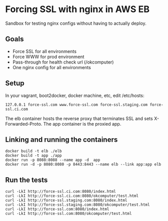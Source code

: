 Forcing SSL with nginx in AWS EB
================================

Sandbox for testing nginx configs without having to actually deploy.

## Goals

* Force SSL for all environments
* Force WWW for prod environment
* Pass-through for health check url (/okcomputer)
* One nginx config for all environments

## Setup
In your vagrant, boot2docker, docker machine, etc, edit /etc/hosts:

```
127.0.0.1 force-ssl.com www.force-ssl.com force-ssl.staging.com force-ssl.ci.com
```

The elb container hosts the reverse proxy that terminates SSL and sets X-Forwarded-Proto.
The app container is the proxied app.

## Linking and running the containers

```
docker build -t elb ./elb
docker build -t app ./app
docker run -p 8088:8088 --name app -d  app
docker run -d -p 8080:8080 -p 8443:8443 --name elb --link app:app elb 
```

## Run the tests
```
curl -LkI http://force-ssl.ci.com:8080/index.html
curl -LkI http://force-ssl.ci.com:8080/okcomputer/test.html
curl -LkI http://force-ssl.staging.com:8080/index.html
curl -LkI http://force-ssl.staging.com:8080/okcomputer/test.html
curl -LkI http://force-ssl.com:8080/index.html
curl -LkI http://force-ssl.com:8080/okcomputer/test.html
```
